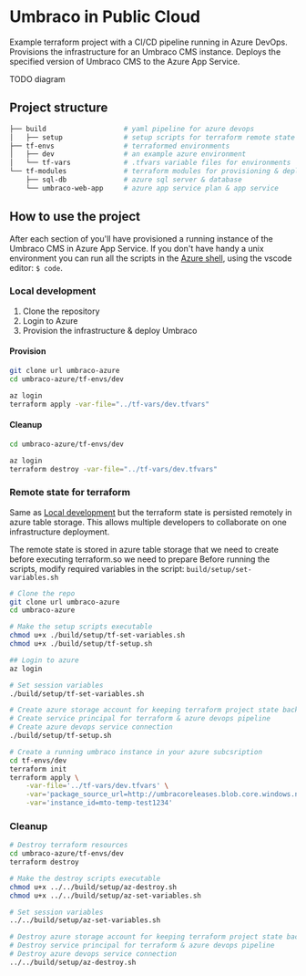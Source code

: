 # Umbraco in Public Cloud

Example terraform project with a CI/CD pipeline running in Azure DevOps. 
Provisions the infrastructure for an Umbraco CMS instance.
Deploys the specified version of Umbraco CMS to the Azure App Service.

TODO diagram

## Project structure

```sh
├── build                   # yaml pipeline for azure devops
│   ├── setup               # setup scripts for terraform remote state in azure & azure service principal & azure devops
├── tf-envs                 # terraformed environments
│   ├── dev                 # an example azure environment
│   └── tf-vars             # .tfvars variable files for environments
└── tf-modules              # terraform modules for provisioning & deploying an umbraco cms instance
    ├── sql-db              # azure sql server & database
    └── umbraco-web-app     # azure app service plan & app service
```

## How to use the project

After each section of you'll have provisioned a running instance of the Umbraco CMS in Azure App Service. If you don't have handy a unix environment you can run all the scripts in the [Azure shell](https://shell.azure.com), using the vscode editor: `$ code`.

### Local development

1. Clone the repository
2. Login to Azure
3. Provision the infrastructure & deploy Umbraco

#### Provision 

```sh
git clone url umbraco-azure
cd umbraco-azure/tf-envs/dev

az login
terraform apply -var-file="../tf-vars/dev.tfvars"
```

#### Cleanup

```sh
cd umbraco-azure/tf-envs/dev

az login
terraform destroy -var-file="../tf-vars/dev.tfvars"
```

### Remote state for terraform

Same as [Local development](#local-development) but the terraform state is persisted remotely in azure table storage.
This allows multiple developers to collaborate on one infrastructure deployment.

The remote state is stored in azure table storage that we need to create before executing terraform.so we need to prepare
Before running the scripts, modify required variables in the script: `build/setup/set-variables.sh`


```sh
# Clone the repo
git clone url umbraco-azure
cd umbraco-azure

# Make the setup scripts executable
chmod u+x ./build/setup/tf-set-variables.sh
chmod u+x ./build/setup/tf-setup.sh

## Login to azure
az login

# Set session variables
./build/setup/tf-set-variables.sh

# Create azure storage account for keeping terraform project state backend files
# Create service principal for terraform & azure devops pipeline
# Create azure devops service connection
./build/setup/tf-setup.sh

# Create a running umbraco instance in your azure subcsription
cd tf-envs/dev
terraform init
terraform apply \
    -var-file='../tf-vars/dev.tfvars' \
    -var='package_source_url=http://umbracoreleases.blob.core.windows.net/download/UmbracoCms.8.6.0.zip' \
    -var='instance_id=mto-temp-test1234'
```

### Cleanup

```sh
# Destroy terraform resources
cd umbraco-azure/tf-envs/dev
terraform destroy

# Make the destroy scripts executable
chmod u+x ../../build/setup/az-destroy.sh
chmod u+x ../../build/setup/az-set-variables.sh

# Set session variables
../../build/setup/az-set-variables.sh

# Destroy azure storage account for keeping terraform project state backend files
# Destroy service principal for terraform & azure devops pipeline
# Destroy azure devops service connection
../../build/setup/az-destroy.sh
```